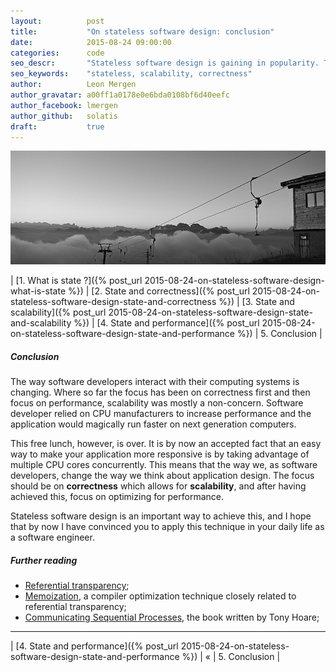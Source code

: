 ```yaml
---
layout:          post
title:           "On stateless software design: conclusion"
date:            2015-08-24 09:00:00
categories:      code
seo_descr:       "Stateless software design is gaining in popularity. This article explains why you should care."
seo_keywords:    "stateless, scalability, correctness"
author:          Leon Mergen
author_gravatar: a00ff1a0178e0e6bda0108bf6d40eefc
author_facebook: lmergen
author_github:   solatis
draft:           true
---
```

<img src='/images/posts/blog6.jpg' class='blogimage' title='Sharing a ride is a blocking operation' />

| [1. What is state ?]({% post_url 2015-08-24-on-stateless-software-design-what-is-state %}) | [2. State and correctness]({% post_url 2015-08-24-on-stateless-software-design-state-and-correctness %}) | [3. State and scalability]({% post_url 2015-08-24-on-stateless-software-design-state-and-scalability %}) | [4. State and performance]({% post_url 2015-08-24-on-stateless-software-design-state-and-performance %}) | 5. Conclusion |

##### Conclusion

The way software developers interact with their computing systems is changing. Where so far the focus has been on correctness first and then focus on performance, scalability was mostly a non-concern. Software developer relied on CPU manufacturers to increase performance and the application would magically run faster on next generation computers.

This free lunch, however, is over. It is by now an accepted fact that an easy way to make your application more responsive is by taking advantage of multiple CPU cores concurrently. This means that the way we, as software developers, change the way we think about application design. The focus should be on **correctness** which allows for **scalability**, and after having achieved this, focus on optimizing for performance.

Stateless software design is an important way to achieve this, and I hope that by now I have convinced you to apply this technique in your daily life as a software engineer.

##### Further reading

* [Referential transparency](https://en.wikipedia.org/wiki/Referential_transparency_(computer_science));
* [Memoization](https://en.wikipedia.org/wiki/Memoization), a compiler optimization technique closely related to referential transparency;
* [Communicating Sequential Processes](http://www.usingcsp.com/), the book written by Tony Hoare;

---

| [4. State and performance]({% post_url 2015-08-24-on-stateless-software-design-state-and-performance %}) | &#171; | 5. Conclusion |
